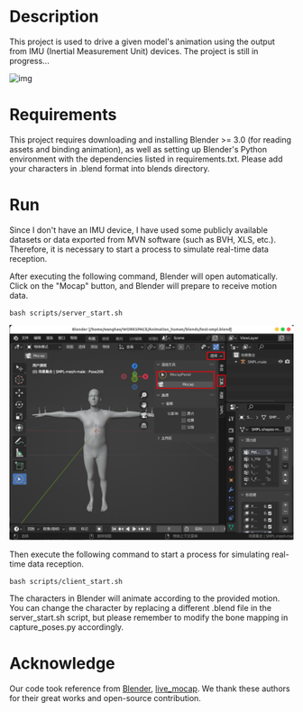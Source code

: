 # Description

This project is used to drive a given model's animation using the output from IMU (Inertial Measurement Unit) devices. The project is still in progress...

![img](.assets/demo1.gif "aa")

# Requirements

This project requires downloading and installing Blender >= 3.0 (for reading assets and binding animation), as well as setting up Blender's Python environment with the dependencies listed in requirements.txt. Please add your characters in .blend format into blends directory.

# Run

Since I don't have an IMU device, I have used some publicly available datasets or data exported from MVN software (such as BVH, XLS, etc.). Therefore, it is necessary to start a process to simulate real-time data reception.

After executing the following command, Blender will open automatically. Click on the "Mocap" button, and Blender will prepare to receive motion data.

```
bash scripts/server_start.sh
```

![img](.assets/blender_demo.png)

Then execute the following command to start a process for simulating real-time data reception.

```
bash scripts/client_start.sh
```

The characters in Blender will animate according to the provided motion. You can change the character by replacing a different .blend file in the server_start.sh script, but please remember to modify the bone mapping in capture_poses.py accordingly.

# Acknowledge

Our code took reference from [Blender](https://github.com/blender/blender-addons/tree/main/io_anim_bvh), [live_mocap](https://github.com/EasternJournalist/live_mocap). We thank these authors for their great works and open-source contribution.
